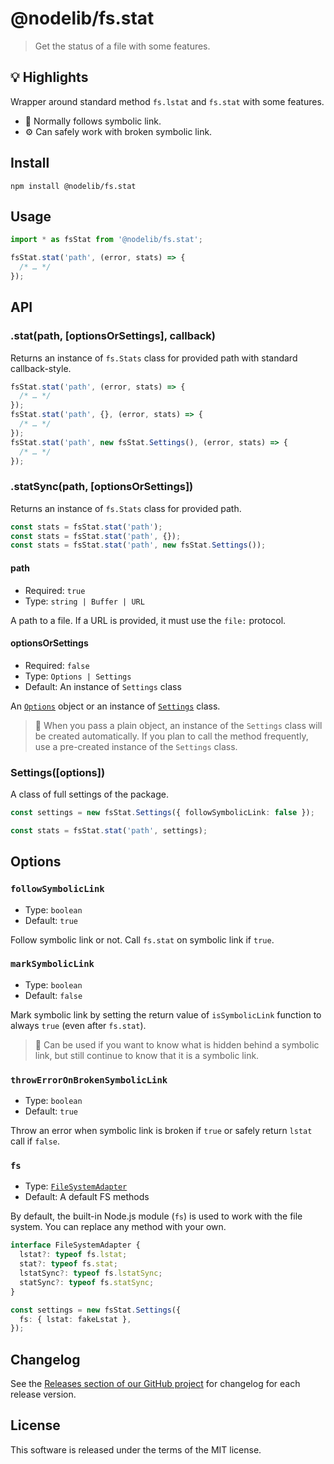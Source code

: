 # @nodelib/fs.stat

> Get the status of a file with some features.

## :bulb: Highlights

Wrapper around standard method `fs.lstat` and `fs.stat` with some features.

- :beginner: Normally follows symbolic link.
- :gear: Can safely work with broken symbolic link.

## Install

```console
npm install @nodelib/fs.stat
```

## Usage

```ts
import * as fsStat from '@nodelib/fs.stat';

fsStat.stat('path', (error, stats) => {
  /* … */
});
```

## API

### .stat(path, [optionsOrSettings], callback)

Returns an instance of `fs.Stats` class for provided path with standard callback-style.

```ts
fsStat.stat('path', (error, stats) => {
  /* … */
});
fsStat.stat('path', {}, (error, stats) => {
  /* … */
});
fsStat.stat('path', new fsStat.Settings(), (error, stats) => {
  /* … */
});
```

### .statSync(path, [optionsOrSettings])

Returns an instance of `fs.Stats` class for provided path.

```ts
const stats = fsStat.stat('path');
const stats = fsStat.stat('path', {});
const stats = fsStat.stat('path', new fsStat.Settings());
```

#### path

- Required: `true`
- Type: `string | Buffer | URL`

A path to a file. If a URL is provided, it must use the `file:` protocol.

#### optionsOrSettings

- Required: `false`
- Type: `Options | Settings`
- Default: An instance of `Settings` class

An [`Options`](#options) object or an instance of [`Settings`](#settings) class.

> :book: When you pass a plain object, an instance of the `Settings` class will be created automatically. If you plan to call the method frequently, use a pre-created instance of the `Settings` class.

### Settings([options])

A class of full settings of the package.

```ts
const settings = new fsStat.Settings({ followSymbolicLink: false });

const stats = fsStat.stat('path', settings);
```

## Options

### `followSymbolicLink`

- Type: `boolean`
- Default: `true`

Follow symbolic link or not. Call `fs.stat` on symbolic link if `true`.

### `markSymbolicLink`

- Type: `boolean`
- Default: `false`

Mark symbolic link by setting the return value of `isSymbolicLink` function to always `true` (even after `fs.stat`).

> :book: Can be used if you want to know what is hidden behind a symbolic link, but still continue to know that it is a symbolic link.

### `throwErrorOnBrokenSymbolicLink`

- Type: `boolean`
- Default: `true`

Throw an error when symbolic link is broken if `true` or safely return `lstat` call if `false`.

### `fs`

- Type: [`FileSystemAdapter`](./src/adapters/fs.ts)
- Default: A default FS methods

By default, the built-in Node.js module (`fs`) is used to work with the file system. You can replace any method with your own.

```ts
interface FileSystemAdapter {
  lstat?: typeof fs.lstat;
  stat?: typeof fs.stat;
  lstatSync?: typeof fs.lstatSync;
  statSync?: typeof fs.statSync;
}

const settings = new fsStat.Settings({
  fs: { lstat: fakeLstat },
});
```

## Changelog

See the [Releases section of our GitHub project](https://github.com/nodelib/nodelib/releases) for changelog for each release version.

## License

This software is released under the terms of the MIT license.
